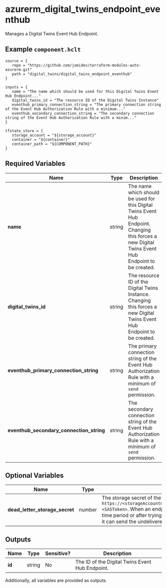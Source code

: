# azurerm_digital_twins_endpoint_eventhub

Manages a Digital Twins Event Hub Endpoint.

## Example `component.hclt`

```hcl
source = {
   repo = "https://github.com/jumidev/terraform-modules-auto-azurerm.git"   
   path = "digital_twins/digital_twins_endpoint_eventhub"   
}

inputs = {
   name = "The name which should be used for this Digital Twins Event Hub Endpoint..."   
   digital_twins_id = "The resource ID of the Digital Twins Instance"   
   eventhub_primary_connection_string = "The primary connection string of the Event Hub Authorization Rule with a minimum..."   
   eventhub_secondary_connection_string = "The secondary connection string of the Event Hub Authorization Rule with a minim..."   
}

tfstate_store = {
   storage_account = "${storage_account}"   
   container = "${container}"   
   container_path = "${COMPONENT_PATH}"   
}

```

## Required Variables

| Name | Type |  Description |
| ---- | --------- |  ----------- |
| **name** | string |  The name which should be used for this Digital Twins Event Hub Endpoint. Changing this forces a new Digital Twins Event Hub Endpoint to be created. | 
| **digital_twins_id** | string |  The resource ID of the Digital Twins Instance. Changing this forces a new Digital Twins Event Hub Endpoint to be created. | 
| **eventhub_primary_connection_string** | string |  The primary connection string of the Event Hub Authorization Rule with a minimum of `send` permission. | 
| **eventhub_secondary_connection_string** | string |  The secondary connection string of the Event Hub Authorization Rule with a minimum of `send` permission. | 

## Optional Variables

| Name | Type |  Description |
| ---- | --------- |  ----------- |
| **dead_letter_storage_secret** | number |  The storage secret of the dead-lettering, whose format is `https://<storageAccountname>.blob.core.windows.net/<containerName>?<SASToken>`. When an endpoint can't deliver an event within a certain time period or after trying to deliver the event a certain number of times, it can send the undelivered event to a storage account. | 



## Outputs

| Name | Type | Sensitive? | Description |
| ---- | ---- | --------- | --------- |
| **id** | string | No  | The ID of the Digital Twins Event Hub Endpoint. | 

Additionally, all variables are provided as outputs.
